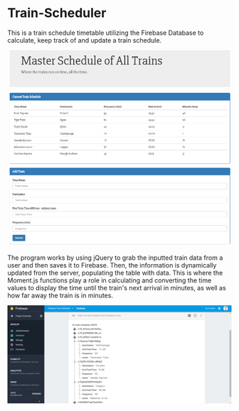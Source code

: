 # Train-Scheduler
This is a train schedule timetable utilizing the Firebase Database to calculate, keep track of and update a train schedule.

![Train Scheduler](/assets/images/trainScheduler.png)

The program works by using jQuery to grab the inputted train data from a user and then saves it to Firebase.  Then, the information is dynamically updated from the server, populating the table with data.  This is where the Moment.js functions play a role in calculating and converting the time values to display the time until the train's next arrival in minutes, as well as how far away the train is in minutes.

![Firebase Database](/assets/images/trainFirebase.png)

